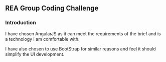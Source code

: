 ## REA Group Coding Challenge

### Introduction

I have chosen AngularJS as it can meet the requirements of the brief and is a technology I am comfortable with.

I have also chosen to use BootStrap for similar reasons and feel it should simplify the UI development.
